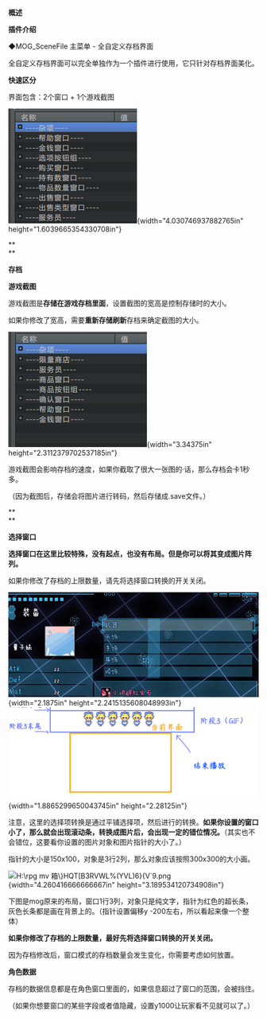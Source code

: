 **概述**

**插件介绍**

◆MOG_SceneFile 主菜单 - 全自定义存档界面

全自定义存档界面可以完全单独作为一个插件进行使用，它只针对存档界面美化。

**快速区分**

界面包含：2个窗口 + 1个游戏截图

![](./MediaFolder/media/image1.png){width="4.030746937882765in"
height="1.6039665354330708in"}

**\
**

**存档**

**游戏截图**

游戏截图是**存储在游戏存档里面**，设置截图的宽高是控制存储时的大小。

如果你修改了宽高，需要**重新存储刷新**存档来确定截图的大小。

![](./MediaFolder/media/image2.png){width="3.34375in"
height="2.3112379702537185in"}

游戏截图会影响存档的速度，如果你截取了很大一张图的·话，那么存档会卡1秒多。

（因为截图后，存储会将图片进行转码，然后存储成.save文件。）

**\
**

**选择窗口**

**选择窗口在这里比较特殊，没有起点，也没有布局。但是你可以将其变成图片阵列。**

如果你修改了存档的上限数量，请先将选择窗口转换的开关关闭。

![](./MediaFolder/media/image3.png){width="2.1875in"
height="2.2415135608048993in"}
![](./MediaFolder/media/image4.png){width="1.8865299650043745in"
height="2.28125in"}

注意，这里的选择项转换是通过平铺选择项，然后进行的转换。**如果你设置的窗口小了，那么就会出现滚动条，转换成图片后，会出现一定的错位情况。**（其实也不会错位，这要看你设置的图片对象和图片指针的大小了。）

指针的大小是150x100，对象是3行2列，那么对象应该按照300x300的大小画。

![H:\\rpg mv
箱\\}HQT\[B3RVWL%(YVL)6}{V\`9.png](./MediaFolder/media/image5.png){width="4.260416666666667in"
height="3.189534120734908in"}

下图是mog原来的布局，窗口1行3列，对象只是纯文字，指针为红色的超长条，灰色长条都是画在背景上的。（指针设置偏移y
-200左右，所以看起来像一个整体）

**如果你修改了存档的上限数量，最好先将选择窗口转换的开关关闭。**

因为存档修改后，窗口模式的存档数量会发生变化，你需要考虑如何放置。

**角色数据**

存档的数据信息都是在角色窗口里面的，如果信息超过了窗口的范围，会被挡住。

（如果你想要窗口的某些字段或者值隐藏，设置y1000让玩家看不见就可以了。）
